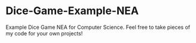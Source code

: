 # Dice-Game-Example-NEA
Example Dice Game NEA for Computer Science. Feel free to take pieces of my code for your own projects!
